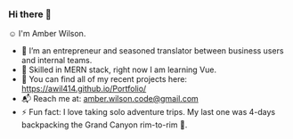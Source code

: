### Hi there 👋
:relaxed: I'm Amber Wilson.
- :dizzy: I’m an entrepreneur and seasoned translator between business users and internal teams.
- :dart: Skilled in MERN stack, right now I am learning Vue.
- :rocket: You can find all of my recent projects here: https://awil414.github.io/Portfolio/
- :mailbox_with_mail: Reach me at: amber.wilson.code@gmail.com
- ⚡ Fun fact: I love taking solo adventure trips. My last one was 4-days backpacking the Grand Canyon rim-to-rim :sunrise_over_mountains:.
<!--
**awil414/awil414** is a ✨ _special_ ✨ repository because its `README.md` (this file) appears on your GitHub profile.

Here are some ideas to get you started:


- 👯 I’m looking to collaborate on ...
- 🤔 I’m looking for help with ...
- 💬 Ask me about ...
- 📫 How to reach me: ...
- 😄 Pronouns: ...

-->
